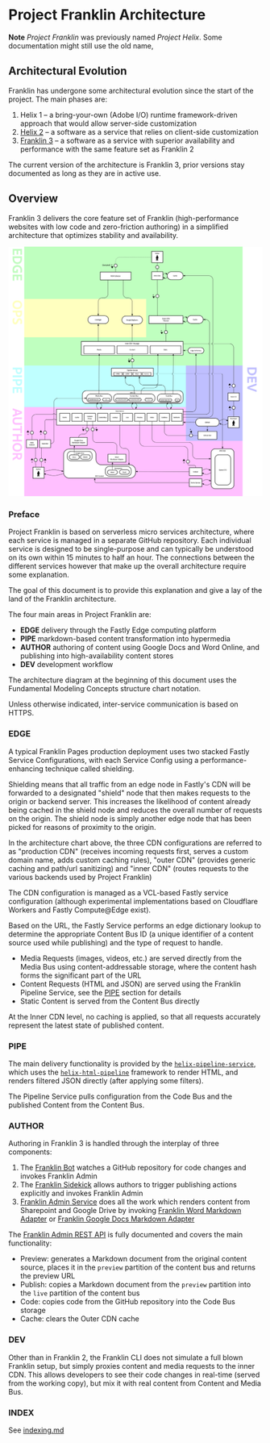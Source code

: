 # Project Franklin Architecture

**Note** _Project Franklin_ was previously named _Project Helix_. Some documentation might still use the old name, 

## Architectural Evolution

Franklin has undergone some architectural evolution since the start of the project. The main phases are:

1. Helix 1 – a bring-your-own (Adobe I/O) runtime framework-driven approach that would allow server-side customization
2. [Helix 2](architecture-v2.md) – a software as a service that relies on client-side customization
3. [Franklin 3](#Overview) – a software as a service with superior availability and performance with the same feature set as Franklin 2

The current version of the architecture is Franklin 3, prior versions stay documented as long as they are in active use.

## Overview

Franklin 3 delivers the core feature set of Franklin (high-performance websites with low code and zero-friction authoring) in a simplified architecture that optimizes stability and availability.

![](./Helix%20Architecture/Helix%203%20Stack.png)

### Preface

Project Franklin is based on serverless micro services architecture, where each service is managed in a separate GitHub repository. Each individual service is designed to be single-purpose and can typically be understood on its own within 15 minutes to half an hour. The connections between the different services however that make up the overall architecture require some explanation.

The goal of this document is to provide this explanation and give a lay of the land of the Franklin architecture.

The four main areas in Project Franklin are:

- **EDGE** delivery through the Fastly Edge computing platform
- **PIPE** markdown-based content transformation into hypermedia
- **AUTHOR** authoring of content using Google Docs and Word Online, and publishing into high-availability content stores
- **DEV** development workflow

The architecture diagram at the beginning of this document uses the Fundamental Modeling Concepts structure chart notation.

Unless otherwise indicated, inter-service communication is based on HTTPS.

### EDGE

A typical Franklin Pages production deployment uses two stacked Fastly Service Configurations, with each Service Config using a performance-enhancing technique called shielding. 

Shielding means that all traffic from an edge node in Fastly's CDN will be forwarded to a designated "shield" node that then makes requests to the origin or backend server. This increases the likelihood of content already being cached in the shield node and reduces the overall number of requests on the origin. The shield node is simply another edge node that has been picked for reasons of proximity to the origin.

In the architecture chart above, the three CDN configurations are referred to as "production CDN" (receives incoming requests first, serves a custom domain name, adds custom caching rules),
"outer CDN" (provides generic caching and path/url sanitizing) and "inner CDN" (routes requests to the various backends used by Project Franklin)

The CDN configuration is managed as a VCL-based Fastly service configuration (although experimental implementations based on Cloudflare Workers and Fastly Compute@Edge exist).

Based on the URL, the Fastly Service performs an edge dictionary lookup to determine the appropriate Content Bus ID (a unique identifier of a content source used while publishing) and the type of request to handle.

- Media Requests (images, videos, etc.) are served directly from the Media Bus using content-addressable storage, where the content hash forms the significant part of the URL
- Content Requests (HTML and JSON) are served using the Franklin Pipeline Service, see the [PIPE](#pipe) section for details
- Static Content is served from the Content Bus directly

At the Inner CDN level, no caching is applied, so that all requests accurately represent the latest state of published content.

### PIPE

The main delivery functionality is provided by the [`helix-pipeline-service`](https://github.com/adobe/helix-pipeline-service), which uses the [`helix-html-pipeline`](https://github.com/adobe/helix-html-pipeline) framework to render HTML, and renders filtered JSON directly (after applying some filters).

The Pipeline Service pulls configuration from the Code Bus and the published Content from the Content Bus.

### AUTHOR

Authoring in Franklin 3 is handled through the interplay of three components:

1. The [Franklin Bot](https://github.com/adobe/helix-bot) watches a GitHub repository for code changes and invokes Franklin Admin
2. The [Franklin Sidekick](https://github.com/adobe/helix-sidekick) allows authors to trigger publishing actions explicitly and invokes Franklin Admin
3. [Franklin Admin Service](https://github.com/adobe/helix-admin) does all the work which renders content from Sharepoint and Google Drive by invoking [Franklin Word Markdown Adapter](https://github.com/adobe/helix-word2md) or [Franklin Google Docs Markdown Adapter](https://github.com/adobe/helix-gdoc2md)

The [Franklin Admin REST API](https://www.hlx.live/docs/admin.html) is fully documented and covers the main functionality:

- Preview: generates a Markdown document from the original content source, places it in the `preview` partition of the content bus and returns the preview URL
- Publish: copies a Markdown document from the `preview` partition into the `live` partition of the content bus
- Code: copies code from the GitHub repository into the Code Bus storage
- Cache: clears the Outer CDN cache

### DEV

Other than in Franklin 2, the Franklin CLI does not simulate a full blown Franklin setup, but simply proxies content and media requests to the inner CDN. This allows developers to see their code changes in real-time (served from the working copy), but mix it with real content from Content and Media Bus.

### INDEX

See [indexing.md](indexing.md)
